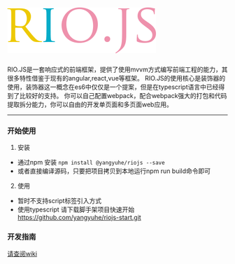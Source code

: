 # ![rio.js](https://github.com/chaojihexiang/rio/blob/master/riojs.png?raw=true)
<p>RIO.JS是一套响应式的前端框架，提供了使用mvvm方式编写前端工程的能力，其很多特性借鉴于现有的angular,react,vue等框架。 RIO.JS的使用核心是装饰器的使用，装饰器这一概念在es6中仅仅是一个提案，但是在typescript语言中已经得到了比较好的支持。 你可以自己配置webpack，配合webpack强大的打包和代码提取拆分能力，你可以自由的开发单页面和多页面web应用。</p>


***


### 开始使用
1. 安装
* 通过npm 安装
<code>npm install @yangyuhe/riojs --save</code>
* 或者直接编译源码，只要把项目拷贝到本地运行npm run build命令即可
2. 使用  
* 暂时不支持script标签引入方式 
* 使用typescript 请下载脚手架项目快速开始
<a href="https://github.com/yangyuhe/riojs-start">https://github.com/yangyuhe/riojs-start.git</a>

### 开发指南
[请查阅wiki](https://github.com/yangyuhe/rio/wiki)











